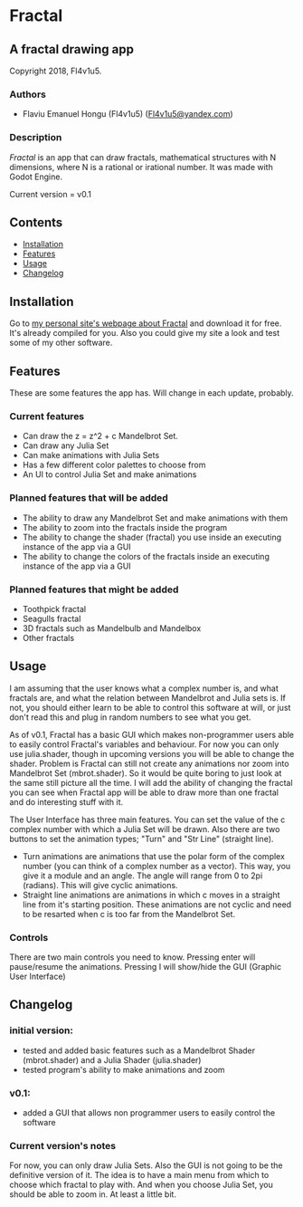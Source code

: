 # Fractal

## A fractal drawing app

Copyright 2018, Fl4v1u5.

### Authors

* Flaviu Emanuel Hongu (Fl4v1u5) (<Fl4v1u5@yandex.com>)

### Description

*Fractal* is an app that can draw fractals, mathematical structures with N dimensions, where N is a rational or irational number. It was made with Godot Engine.

Current version = v0.1

## Contents

* [Installation](#installation)
* [Features](#features)
* [Usage](#usage)
* [Changelog](#changelog)

## Installation

Go to [my personal site's webpage about Fractal](https://fl4v1u5.wordpress.com/my-software/fl4v1u5-fractal/) and download it for free. It's already compiled for you.
Also you could give my site a look and test some of my other software.

## Features

These are some features the app has. Will change in each update, probably.

### Current features

* Can draw the z = z^2 + c Mandelbrot Set.
* Can draw any Julia Set
* Can make animations with Julia Sets
* Has a few different color palettes to choose from
* An UI to control Julia Set and make animations

### Planned features that will be added

* The ability to draw any Mandelbrot Set and make animations with them
* The ability to zoom into the fractals inside the program
* The ability to change the shader (fractal) you use inside an executing instance of the app via a GUI
* The ability to change the colors of the fractals inside an executing instance of the app via a GUI

### Planned features that might be added

* Toothpick fractal
* Seagulls fractal
* 3D fractals such as Mandelbulb and Mandelbox
* Other fractals

## Usage

I am assuming that the user knows what a complex number is, and what fractals are, and what the relation between Mandelbrot and Julia sets is.
If not, you should either learn to be able to control this software at will, or just don't read this and plug in random numbers to see what you get.

As of v0.1, Fractal has a basic GUI which makes non-programmer users able to easily control Fractal's variables and behaviour.
For now you can only use julia.shader, though in upcoming versions you will be able to change the shader. Problem is Fractal can still not create any animations nor zoom into Mandelbrot Set (mbrot.shader).
So it would be quite boring to just look at the same still picture all the time. I will add the ability of changing the fractal you can see when Fractal app will be able to draw more than one fractal and do interesting stuff with it.

The User Interface has three main features. You can set the value of the c complex number with which a Julia Set will be drawn.
Also there are two buttons to set the animation types; "Turn" and "Str Line" (straight line).
* Turn animations are animations that use the polar form of the complex number (you can think of a complex number as a vector). This way, you give it a module and an angle. The angle will range from 0 to 2pi (radians). This will give cyclic animations.
* Straight line animations are animations in which c moves in a straight line from it's starting position. These animations are not cyclic and need to be resarted when c is too far from the Mandelbrot Set.

### Controls

There are two main controls you need to know.
Pressing enter will pause/resume the animations.
Pressing I will show/hide the GUI (Graphic User Interface)

## Changelog

### initial version:
* tested and added basic features such as a Mandelbrot Shader (mbrot.shader) and a Julia Shader (julia.shader)
* tested program's ability to make animations and zoom
### v0.1:
* added a GUI that allows non programmer users to easily control the software

### Current version's notes

For now, you can only draw Julia Sets. Also the GUI is not going to be the definitive version of it.
The idea is to have a main menu from which to choose which fractal to play with. And when you choose Julia Set, you should be able to zoom in. At least a little bit.